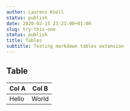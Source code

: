 ```yaml
---
author: Laurens Knoll
status: publish
date: 2020-02-15 23:21:00+01:00
slug: try-this-one
status: publish
title: Tables
subtitle: Testing markdown tables extension
---
```


## Table

| Col A | Col B |
|:---- | --- |
| Hello | World |
